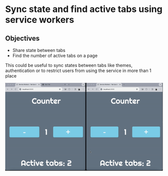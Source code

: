 # Sync state and find active tabs using service workers

## Objectives

- Share state between tabs
- Find the number of active tabs on a page

This could be useful to sync states between tabs like themes, authentication or to restrict users from using the service in more than 1 place

![Demo](assets/service-worker-tab-sync.gif)
